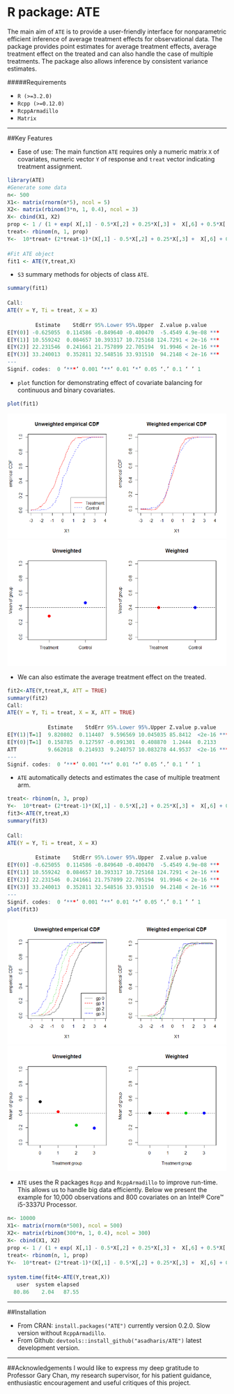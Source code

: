 # R package: ATE

The main aim of `ATE` is to provide a user-friendly interface for nonparametric efficient inference of average 
treatment effects for observational data. The package provides point estimates for average treatment 
effects, average treatment effect on the treated and can also handle the case of multiple treatments.
The package also allows inference by consistent variance estimates.

#####Requirements
- `R (>=3.2.0)`
- `Rcpp (>=0.12.0)`
- `RcppArmadillo`
- `Matrix`


-------------------------------------------------------------------------

##Key Features
* Ease of use: The main function `ATE` requires only a numeric matrix `X` of covariates, numeric vector `Y` of response 
and `treat` vector indicating treatment assignment.
```R
library(ATE)
#Generate some data
n<- 500
X1<- matrix(rnorm(n*5), ncol = 5)
X2<- matrix(rbinom(3*n, 1, 0.4), ncol = 3)
X<- cbind(X1, X2)
prop <- 1 / (1 + exp( X[,1] - 0.5*X[,2] + 0.25*X[,3] +  X[,6] + 0.5*X[,8] ) )
treat<- rbinom(n, 1, prop)
Y<-  10*treat+ (2*treat-1)*(X[,1] - 0.5*X[,2] + 0.25*X[,3] +  X[,6] + 0.5*X[,8]) + rnorm(n)

#Fit ATE object
fit1 <- ATE(Y,treat,X)
```
* `S3` summary methods for objects of class `ATE`.
```R
summary(fit1)

Call:
ATE(Y = Y, Ti = treat, X = X)

         Estimate    StdErr 95%.Lower 95%.Upper  Z.value p.value    
E[Y(0)] -0.625055  0.114586 -0.849640 -0.400470  -5.4549 4.9e-08 ***
E[Y(1)] 10.559242  0.084657 10.393317 10.725168 124.7291 < 2e-16 ***
E[Y(2)] 22.231546  0.241661 21.757899 22.705194  91.9946 < 2e-16 ***
E[Y(3)] 33.240013  0.352811 32.548516 33.931510  94.2148 < 2e-16 ***
---
Signif. codes:  0 ‘***’ 0.001 ‘**’ 0.01 ‘*’ 0.05 ‘.’ 0.1 ‘ ’ 1
```
* `plot` function for demonstrating effect of covariate balancing for continuous and binary 
covariates.
```R
plot(fit1)
```
![](README-plot1.png)
![](README-plot2.png)

* We can also estimate the average treatment effect on the treated. 
```R
fit2<-ATE(Y,treat,X, ATT = TRUE)
summary(fit2)
Call:
ATE(Y = Y, Ti = treat, X = X, ATT = TRUE)

             Estimate    StdErr 95%.Lower 95%.Upper Z.value p.value    
E[Y(1)|T=1]  9.820802  0.114407  9.596569 10.045035 85.8412  <2e-16 ***
E[Y(0)|T=1]  0.158785  0.127597 -0.091301  0.408870  1.2444  0.2133    
ATT          9.662018  0.214933  9.240757 10.083278 44.9537  <2e-16 ***
---
Signif. codes:  0 ‘***’ 0.001 ‘**’ 0.01 ‘*’ 0.05 ‘.’ 0.1 ‘ ’ 1
```
* `ATE` automatically detects and estimates the case of multiple treatment arm. 
```R
treat<- rbinom(n, 3, prop)
Y<-  10*treat+ (2*treat-1)*(X[,1] - 0.5*X[,2] + 0.25*X[,3] +  X[,6] + 0.5*X[,8]) + rnorm(n)
fit3<-ATE(Y,treat,X)
summary(fit3)

Call:
ATE(Y = Y, Ti = treat, X = X)

         Estimate    StdErr 95%.Lower 95%.Upper  Z.value p.value    
E[Y(0)] -0.625055  0.114586 -0.849640 -0.400470  -5.4549 4.9e-08 ***
E[Y(1)] 10.559242  0.084657 10.393317 10.725168 124.7291 < 2e-16 ***
E[Y(2)] 22.231546  0.241661 21.757899 22.705194  91.9946 < 2e-16 ***
E[Y(3)] 33.240013  0.352811 32.548516 33.931510  94.2148 < 2e-16 ***
---
Signif. codes:  0 ‘***’ 0.001 ‘**’ 0.01 ‘*’ 0.05 ‘.’ 0.1 ‘ ’ 1
plot(fit3)
```
![](README-plot3.png)
![](README-plot4.png)

* `ATE` uses the R packages `Rcpp` and `RcppArmadillo` to improve run-time. This allows us to handle big data efficiently.
Below we present the example for 10,000 observations and 800 covariates on an Intel® Core™ i5-3337U Processor.
```R
n<- 10000
X1<- matrix(rnorm(n*500), ncol = 500)
X2<- matrix(rbinom(300*n, 1, 0.4), ncol = 300)
X<- cbind(X1, X2)
prop <- 1 / (1 + exp( X[,1] - 0.5*X[,2] + 0.25*X[,3] +  X[,6] + 0.5*X[,8] ) )
treat<- rbinom(n, 1, prop)
Y<-  10*treat+ (2*treat-1)*(X[,1] - 0.5*X[,2] + 0.25*X[,3] +  X[,6] + 0.5*X[,8]) + rnorm(n)

system.time(fit4<-ATE(Y,treat,X))
   user  system elapsed 
  80.86    2.04   87.55
```
-------------------------------------------------------------------------
##Installation
* From CRAN: `install.packages("ATE")` currently version 0.2.0. Slow version without `RcppArmadillo`.
* From Github: `devtools::install_github("asadharis/ATE")` latest development version.

-------------------------------------------------------------------------
##Acknowledgements 
I would like to express my deep gratitude to Professor Gary Chan, my research supervisor, for his patient guidance, enthusiastic encouragement and useful critiques of this project.
